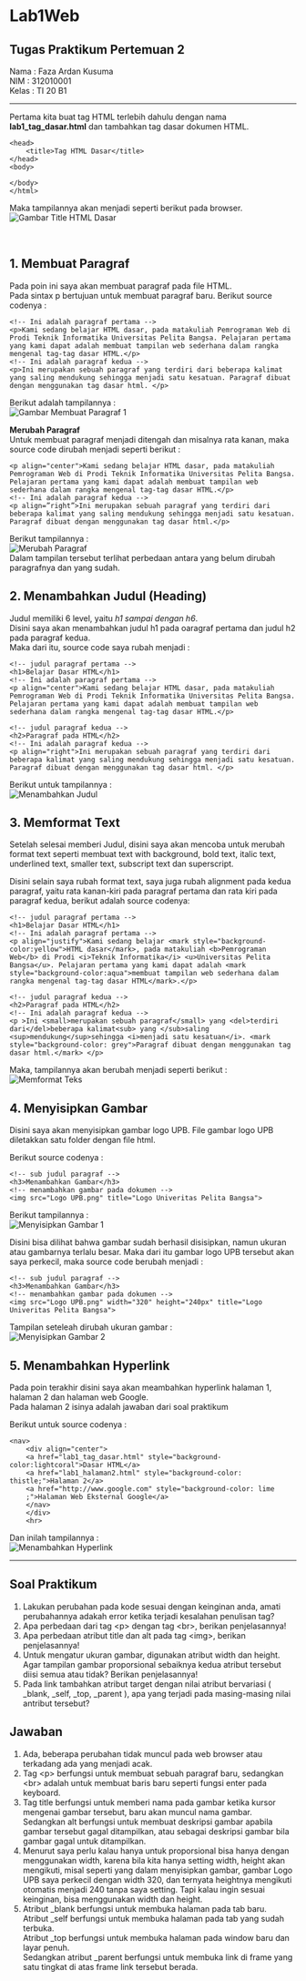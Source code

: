 # Lab1Web

## Tugas Praktikum Pertemuan 2

Nama    : Faza Ardan Kusuma <br>
NIM     : 312010001<br>
Kelas   : TI 20 B1

<hr>

Pertama kita buat tag HTML terlebih dahulu dengan nama <b>lab1_tag_dasar.html</b> dan tambahkan tag dasar dokumen HTML.<br>

```<!DOCTYPE html>
<head>
    <title>Tag HTML Dasar</title>
</head>
<body>
    
</body>
</html>
```


Maka tampilannya akan menjadi seperti berikut pada browser.<br>
![Gambar Title HTML Dasar](Pic/lab1tagdasar.png)

<br>

## 1. Membuat Paragraf <br>

Pada poin ini saya akan membuat paragraf pada file HTML.<br>
Pada sintax p bertujuan untuk membuat paragraf baru. Berikut source codenya : <br>
```
<!-- Ini adalah paragraf pertama -->
<p>Kami sedang belajar HTML dasar, pada matakuliah Pemrograman Web di Prodi Teknik Informatika Universitas Pelita Bangsa. Pelajaran pertama yang kami dapat adalah membuat tampilan web sederhana dalam rangka mengenal tag-tag dasar HTML.</p>
<!-- Ini adalah paragraf kedua -->
<p>Ini merupakan sebuah paragraf yang terdiri dari beberapa kalimat yang saling mendukung sehingga menjadi satu kesatuan. Paragraf dibuat dengan menggunakan tag dasar html. </p>
```

Berikut adalah tampilannya : <br>
![Gambar Membuat Paragraf 1](Pic/membuatparagraf1.png)<br>

<b>Merubah Paragraf</b><br>
Untuk membuat paragraf menjadi ditengah dan misalnya rata kanan, maka source code dirubah menjadi seperti berikut : <br>
``` <!-- Ini adalah paragraf pertama -->
<p align="center">Kami sedang belajar HTML dasar, pada matakuliah Pemrograman Web di Prodi Teknik Informatika Universitas Pelita Bangsa. Pelajaran pertama yang kami dapat adalah membuat tampilan web sederhana dalam rangka mengenal tag-tag dasar HTML.</p>
<!-- Ini adalah paragraf kedua -->
<p align=”right”>Ini merupakan sebuah paragraf yang terdiri dari beberapa kalimat yang saling mendukung sehingga menjadi satu kesatuan. Paragraf dibuat dengan menggunakan tag dasar html.</p>
```

Berikut tampilannya :<br>
![Merubah Paragraf](Pic/merubahparagraf.png)<br>
Dalam tampilan tersebut terlihat perbedaan antara yang belum dirubah paragrafnya dan yang sudah.<br>

## 2. Menambahkan Judul (Heading) <br>

Judul memiliki 6 level, yaitu <i>h1 sampai dengan h6</i>. <br>
Disini saya akan menambahkan judul h1 pada oaragraf pertama dan judul h2 pada paragraf kedua.<br>
Maka dari itu, source code saya rubah menjadi : <br>
```
<!-- judul paragraf pertama -->
<h1>Belajar Dasar HTML</h1>
<!-- Ini adalah paragraf pertama -->
<p align="center">Kami sedang belajar HTML dasar, pada matakuliah Pemrograman Web di Prodi Teknik Informatika Universitas Pelita Bangsa. Pelajaran pertama yang kami dapat adalah membuat tampilan web sederhana dalam rangka mengenal tag-tag dasar HTML.</p>

<!-- judul paragraf kedua -->
<h2>Paragraf pada HTML</h2>
<!-- Ini adalah paragraf kedua -->
<p align="right">Ini merupakan sebuah paragraf yang terdiri dari beberapa kalimat yang saling mendukung sehingga menjadi satu kesatuan. Paragraf dibuat dengan menggunakan tag dasar html. </p>
```

Berikut untuk tampilannya : <br>
![Menambahkan Judul](Pic/menambahkanheading.png)<br>

## 3. Memformat Text

Setelah selesai memberi Judul, disini saya akan mencoba untuk merubah format text seperti membuat text with background, bold text, italic text, underlined text, smaller text, subscript text dan superscript.<br>

Disini selain saya rubah format text, saya juga rubah alignment pada kedua paragraf, yaitu rata kanan-kiri pada paragraf pertama dan rata kiri pada paragraf kedua, berikut adalah source codenya: <br>

```
<!-- judul paragraf pertama -->
<h1>Belajar Dasar HTML</h1>
<!-- Ini adalah paragraf pertama -->
<p align="justify">Kami sedang belajar <mark style="background-color:yellow">HTML dasar</mark>, pada matakuliah <b>Pemrograman Web</b> di Prodi <i>Teknik Informatika</i> <u>Universitas Pelita Bangsa</u>. Pelajaran pertama yang kami dapat adalah <mark style="background-color:aqua">membuat tampilan web sederhana dalam rangka mengenal tag-tag dasar HTML</mark>.</p>

<!-- judul paragraf kedua -->
<h2>Paragraf pada HTML</h2>
<!-- Ini adalah paragraf kedua -->
<p >Ini <small>merupakan sebuah paragraf</small> yang <del>terdiri dari</del>beberapa kalimat<sub> yang </sub>saling <sup>mendukung</sup>sehingga <i>menjadi satu kesatuan</i>. <mark style="background-color: grey">Paragraf dibuat dengan menggunakan tag dasar html.</mark> </p>
```

Maka, tampilannya akan berubah menjadi seperti berikut : <br>
![Memformat Teks](Pic/merubahformatteks.png)<br>

## 4. Menyisipkan Gambar <br>

Disini saya akan menyisipkan gambar logo UPB. File gambar logo UPB diletakkan satu folder dengan file html.<br>

Berikut source codenya :<br>

```
<!-- sub judul paragraf -->
<h3>Menambahkan Gambar</h3>
<!-- menambahkan gambar pada dokumen -->
<img src="Logo UPB.png" title="Logo Univeritas Pelita Bangsa">
```

Berikut tampilannya : <br>
![Menyisipkan Gambar 1](Pic/menyisipkangambar1.png)<br>

Disini bisa dilihat bahwa gambar sudah berhasil disisipkan, namun ukuran atau gambarnya terlalu besar. Maka dari itu gambar logo UPB tersebut akan saya perkecil, maka source code berubah menjadi : <br>

```
<!-- sub judul paragraf -->
<h3>Menambahkan Gambar</h3>
<!-- menambahkan gambar pada dokumen -->
<img src="Logo UPB.png" width="320" height="240px" title="Logo Univeritas Pelita Bangsa">
```

Tampilan seteleah dirubah ukuran gambar :<br>
![Menyisipkan Gambar 2](Pic/menyisipkangambar2.png)<br>

## 5. Menambahkan Hyperlink
Pada poin terakhir disini saya akan meambahkan hyperlink halaman 1, halaman 2 dan halaman web Google. <br>
Pada halaman 2 isinya adalah jawaban dari soal praktikum

Berikut untuk source codenya :<br>
```
<nav>
    <div align="center">
    <a href="lab1_tag_dasar.html" style="background-color:lightcoral">Dasar HTML</a>
    <a href="lab1_halaman2.html" style="background-color: thistle;">Halaman 2</a>
    <a href="http://www.google.com" style="background-color: lime
    ;">Halaman Web Eksternal Google</a>
    </nav>
    </div>
    <hr>
```

Dan inilah tampilannya : <br>
![Menambahkan Hyperlink](Pic/menambahkanhyperlink.png)<br>

<hr>

## Soal Praktikum
1. Lakukan perubahan pada kode sesuai dengan keinginan anda, amati perubahannya adakah error ketika terjadi kesalahan penulisan tag?<br>
2. Apa perbedaan dari tag \<p> dengan tag \<br>, berikan penjelasannya!<br>
3. Apa perbedaan atribut title dan alt pada tag \<img>, berikan penjelasannya!<br>
4. Untuk mengatur ukuran gambar, digunakan atribut width dan height. Agar tampilan gambar proporsional sebaiknya kedua atribut tersebut diisi semua atau tidak? Berikan penjelasannya!<br>
5. Pada link tambahkan atribut target dengan nilai atribut bervariasi ( _blank, _self, _top, _parent ), apa yang terjadi pada masing-masing nilai antribut tersebut?<br>

## Jawaban

1. Ada, beberapa perubahan tidak muncul pada web browser atau terkadang ada yang menjadi acak.<br>
2. Tag \<p> berfungsi untuk membuat sebuah paragraf baru, sedangkan \<br> adalah untuk membuat baris baru seperti fungsi enter pada keyboard.<br>
3. Tag title berfungsi untuk memberi nama pada gambar ketika kursor mengenai gambar tersebut, baru akan muncul nama gambar. Sedangkan alt berfungsi untuk membuat deskripsi gambar apabila gambar tersebut gagal ditampilkan, atau sebagai deskripsi gambar bila gambar gagal untuk ditampilkan.<br>
4. Menurut saya perlu kalau hanya untuk proporsional bisa hanya dengan menggunakan width, karena bila kita hanya setting width, height akan mengikuti, misal seperti yang dalam menyisipkan gambar, gambar Logo UPB saya perkecil dengan width 320, dan ternyata heightnya mengikuti otomatis menjadi 240 tanpa saya setting. Tapi kalau ingin sesuai keinginan, bisa menggunakan width dan height.<br>
5. Atribut _blank berfungsi untuk membuka halaman pada tab baru.<br>
Atribut _self berfungsi untuk membuka halaman pada tab yang sudah terbuka.<br>
Atribut _top berfungsi untuk membuka halaman pada window baru dan layar penuh.<br>
Sedangkan atribut _parent berfungsi untuk membuka link di frame yang satu tingkat di atas frame link tersebut berada.
